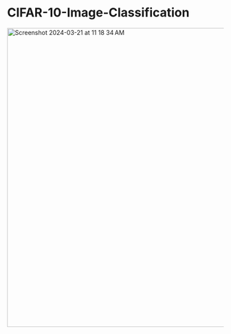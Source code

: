 # CIFAR-10-Image-Classification

<img width="696" alt="Screenshot 2024-03-21 at 11 18 34 AM" src="https://github.com/ashish270299/CIFAR-10-Image-Classification/assets/36132621/0e486b63-f49e-486c-abbd-2dced6bb8aa5">
